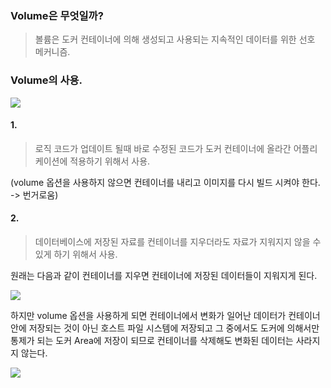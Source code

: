 ### Volume은 무엇일까?

> 볼륨은 도커 컨테이너에 의해 생성되고 사용되는 지속적인 데이터를 위한 선호 메커니즘.


### Volume의 사용.

![](https://s3.us-west-2.amazonaws.com/secure.notion-static.com/8fc35f11-d8af-4550-b734-0a4c1edd1497/%E1%84%89%E1%85%B3%E1%84%8F%E1%85%B3%E1%84%85%E1%85%B5%E1%86%AB%E1%84%89%E1%85%A3%E1%86%BA_2021-08-06_%E1%84%8B%E1%85%A9%E1%84%92%E1%85%AE_1.48.12.png?X-Amz-Algorithm=AWS4-HMAC-SHA256&X-Amz-Credential=AKIAT73L2G45O3KS52Y5%2F20210806%2Fus-west-2%2Fs3%2Faws4_request&X-Amz-Date=20210806T051717Z&X-Amz-Expires=86400&X-Amz-Signature=335959efc9f64333a65304c54c42b04107fd6fc8888bdee2113004ea86038baf&X-Amz-SignedHeaders=host&response-content-disposition=filename%20%3D%22%25E1%2584%2589%25E1%2585%25B3%25E1%2584%258F%25E1%2585%25B3%25E1%2584%2585%25E1%2585%25B5%25E1%2586%25AB%25E1%2584%2589%25E1%2585%25A3%25E1%2586%25BA_2021-08-06_%25E1%2584%258B%25E1%2585%25A9%25E1%2584%2592%25E1%2585%25AE_1.48.12.png%22)


#### 1.
> 로직 코드가 업데이트 될때 바로 수정된 코드가 도커 컨테이너에 올라간 어플리케이션에 적용하기
위해서 사용.

(volume 옵션을 사용하지 않으면 컨테이너를 내리고 이미지를 다시 빌드 시켜야 한다. -> 번거로움)

#### 2.

> 데이터베이스에 저장된 자료를 컨테이너를 지우더라도 자료가 지워지지 않을 수 있게 하기 위해서 사용.

원래는 다음과 같이 컨테이너를 지우면 컨테이너에 저장된 데이터들이 지워지게 된다.

![](https://s3.us-west-2.amazonaws.com/secure.notion-static.com/394e0209-8d3c-461f-8d05-7b7e823170eb/%E1%84%89%E1%85%B3%E1%84%8F%E1%85%B3%E1%84%85%E1%85%B5%E1%86%AB%E1%84%89%E1%85%A3%E1%86%BA_2021-08-06_%E1%84%8B%E1%85%A9%E1%84%92%E1%85%AE_2.15.24.png?X-Amz-Algorithm=AWS4-HMAC-SHA256&X-Amz-Credential=AKIAT73L2G45O3KS52Y5%2F20210806%2Fus-west-2%2Fs3%2Faws4_request&X-Amz-Date=20210806T051734Z&X-Amz-Expires=86400&X-Amz-Signature=d9a88781792f349d3a0d75aef988d6623ceef1ec8a633488fc1abfc15e6a83f4&X-Amz-SignedHeaders=host&response-content-disposition=filename%20%3D%22%25E1%2584%2589%25E1%2585%25B3%25E1%2584%258F%25E1%2585%25B3%25E1%2584%2585%25E1%2585%25B5%25E1%2586%25AB%25E1%2584%2589%25E1%2585%25A3%25E1%2586%25BA_2021-08-06_%25E1%2584%258B%25E1%2585%25A9%25E1%2584%2592%25E1%2585%25AE_2.15.24.png%22)

하지만 volume 옵션을 사용하게 되면 컨테이너에서 변화가 일어난 데이터가 컨테이너안에 저장되는 것이 아닌 
호스트 파일 시스템에 저장되고 그 중에서도 도커에 의해서만 통제가 되는 도커 Area에 저장이 되므로 컨테이너를 삭제해도
변화된 데이터는 사라지지 않는다.

![](https://s3.us-west-2.amazonaws.com/secure.notion-static.com/2e196f23-e038-434d-b17c-f153ef3e9585/%E1%84%89%E1%85%B3%E1%84%8F%E1%85%B3%E1%84%85%E1%85%B5%E1%86%AB%E1%84%89%E1%85%A3%E1%86%BA_2021-08-06_%E1%84%8B%E1%85%A9%E1%84%92%E1%85%AE_1.53.53.png?X-Amz-Algorithm=AWS4-HMAC-SHA256&X-Amz-Credential=AKIAT73L2G45O3KS52Y5%2F20210806%2Fus-west-2%2Fs3%2Faws4_request&X-Amz-Date=20210806T051756Z&X-Amz-Expires=86400&X-Amz-Signature=3a4631300fe4076cf92085de7a493c6bb6cca94c4f15ae727f422d97f036da97&X-Amz-SignedHeaders=host&response-content-disposition=filename%20%3D%22%25E1%2584%2589%25E1%2585%25B3%25E1%2584%258F%25E1%2585%25B3%25E1%2584%2585%25E1%2585%25B5%25E1%2586%25AB%25E1%2584%2589%25E1%2585%25A3%25E1%2586%25BA_2021-08-06_%25E1%2584%258B%25E1%2585%25A9%25E1%2584%2592%25E1%2585%25AE_1.53.53.png%22)